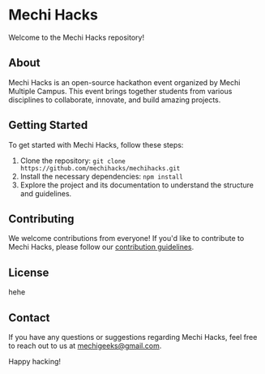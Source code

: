 # Mechi Hacks

Welcome to the Mechi Hacks repository!

## About

Mechi Hacks is an open-source hackathon event organized by Mechi Multiple Campus. This event brings together students from various disciplines to collaborate, innovate, and build amazing projects.

## Getting Started

To get started with Mechi Hacks, follow these steps:

1. Clone the repository: `git clone https://github.com/mechihacks/mechihacks.git`
2. Install the necessary dependencies: `npm install`
3. Explore the project and its documentation to understand the structure and guidelines.

## Contributing

We welcome contributions from everyone! If you'd like to contribute to Mechi Hacks, please follow our [contribution guidelines](CONTRIBUTING.md).

## License

hehe

## Contact

If you have any questions or suggestions regarding Mechi Hacks, feel free to reach out to us at [mechigeeks@gmail.com](mailto:mechigeeks@gmail.com).

Happy hacking!
